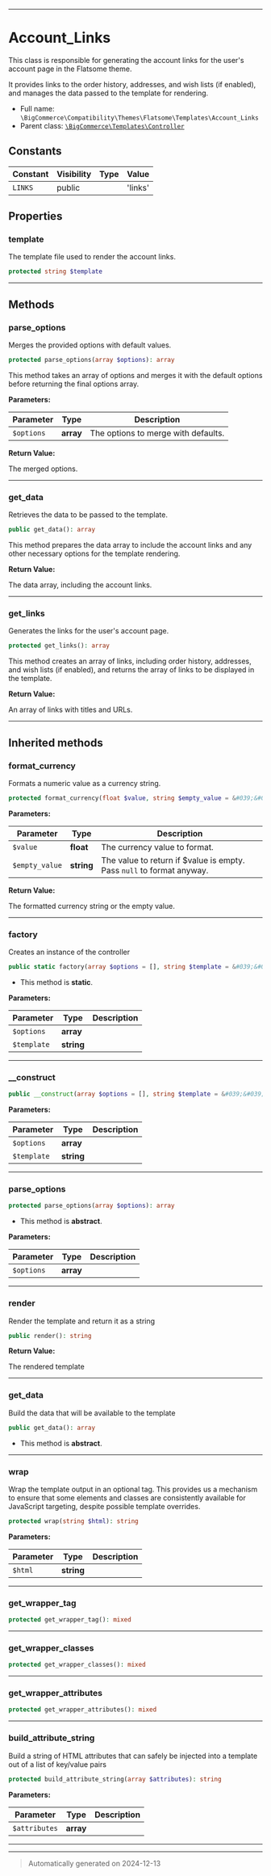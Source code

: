 ***

# Account_Links

This class is responsible for generating the account links for the user's account page in the Flatsome theme.

It provides links to the order history, addresses, and wish lists (if enabled), and manages the data
passed to the template for rendering.

* Full name: `\BigCommerce\Compatibility\Themes\Flatsome\Templates\Account_Links`
* Parent class: [`\BigCommerce\Templates\Controller`](./classes/BigCommerce/Templates/Controller.md)


## Constants

| Constant | Visibility | Type | Value |
|:---------|:-----------|:-----|:------|
|`LINKS`|public| |&#039;links&#039;|

## Properties


### template

The template file used to render the account links.

```php
protected string $template
```







***

## Methods


### parse_options

Merges the provided options with default values.

```php
protected parse_options(array $options): array
```

This method takes an array of options and merges it with the default options
before returning the final options array.






**Parameters:**

| Parameter | Type | Description |
|-----------|------|-------------|
| `$options` | **array** | The options to merge with defaults. |


**Return Value:**

The merged options.




***

### get_data

Retrieves the data to be passed to the template.

```php
public get_data(): array
```

This method prepares the data array to include the account links and any other necessary options
for the template rendering.







**Return Value:**

The data array, including the account links.




***

### get_links

Generates the links for the user's account page.

```php
protected get_links(): array
```

This method creates an array of links, including order history, addresses, and wish lists (if enabled),
and returns the array of links to be displayed in the template.







**Return Value:**

An array of links with titles and URLs.




***


## Inherited methods


### format_currency

Formats a numeric value as a currency string.

```php
protected format_currency(float $value, string $empty_value = &#039;&#039;): string
```








**Parameters:**

| Parameter | Type | Description |
|-----------|------|-------------|
| `$value` | **float** | The currency value to format. |
| `$empty_value` | **string** | The value to return if $value is empty. Pass `null` to format anyway. |


**Return Value:**

The formatted currency string or the empty value.




***

### factory

Creates an instance of the controller

```php
public static factory(array $options = [], string $template = &#039;&#039;): static
```



* This method is **static**.




**Parameters:**

| Parameter | Type | Description |
|-----------|------|-------------|
| `$options` | **array** |  |
| `$template` | **string** |  |





***

### __construct



```php
public __construct(array $options = [], string $template = &#039;&#039;): mixed
```








**Parameters:**

| Parameter | Type | Description |
|-----------|------|-------------|
| `$options` | **array** |  |
| `$template` | **string** |  |





***

### parse_options



```php
protected parse_options(array $options): array
```




* This method is **abstract**.



**Parameters:**

| Parameter | Type | Description |
|-----------|------|-------------|
| `$options` | **array** |  |





***

### render

Render the template and return it as a string

```php
public render(): string
```









**Return Value:**

The rendered template




***

### get_data

Build the data that will be available to the template

```php
public get_data(): array
```




* This method is **abstract**.







***

### wrap

Wrap the template output in an optional tag. This provides us a mechanism
to ensure that some elements and classes are consistently available
for JavaScript targeting, despite possible template overrides.

```php
protected wrap(string $html): string
```








**Parameters:**

| Parameter | Type | Description |
|-----------|------|-------------|
| `$html` | **string** |  |





***

### get_wrapper_tag



```php
protected get_wrapper_tag(): mixed
```












***

### get_wrapper_classes



```php
protected get_wrapper_classes(): mixed
```












***

### get_wrapper_attributes



```php
protected get_wrapper_attributes(): mixed
```












***

### build_attribute_string

Build a string of HTML attributes that can safely be
injected into a template out of a list of key/value pairs

```php
protected build_attribute_string(array $attributes): string
```








**Parameters:**

| Parameter | Type | Description |
|-----------|------|-------------|
| `$attributes` | **array** |  |





***


***
> Automatically generated on 2024-12-13
